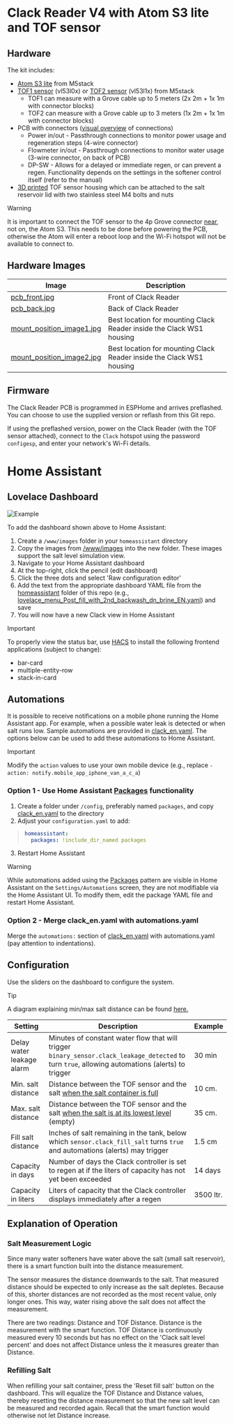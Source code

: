 
# Clack Reader V4 with Atom S3 lite and TOF sensor

## Hardware
The kit includes:
- [Atom S3 lite](https://www.tinytronics.nl/shop/nl/development-boards/microcontroller-boards/met-wi-fi/m5stack-atom-s3-lite-esp32-s3-development-board) from M5stack
- [TOF1 sensor](https://www.tinytronics.nl/shop/nl/platformen-en-systemen/m5stack/unit/m5stack-tof-unit)  (vl53l0x) or [TOF2 sensor](https://shop.m5stack.com/products/time-of-flight-distance-unit-vl53l1x) (vl53l1x) from M5stack
  - TOF1 can measure with a Grove cable up to 5 meters (2x 2m + 1x 1m with connector blocks)
  - TOF2 can measure with a Grove cable up to 3 meters (1x 2m + 1x 1m with connector blocks)
- PCB with connectors ([visual overview](../readme/Clack_reader_v4_connections_on_clack_ws1_EN.pdf) of connections)
  - Power in/out - Passthrough connections to monitor power usage and regeneration steps (4-wire connector)
  - Flowmeter in/out - Passthrough connections to monitor water usage (3-wire connector, on back of PCB)
  - DP-SW - Allows for a delayed or immediate regen, or can prevent a regen. Functionality depends on the settings in the softener control itself (refer to the manual)
- [3D printed](../readme/clack_tof-holder.stl)  TOF sensor housing which can be attached to the salt reservoir lid with two stainless steel M4 bolts and nuts

> [!WARNING]
> It is important to connect the TOF sensor to the 4p Grove connector <ins>near</ins>, not on, the Atom S3. This needs to be done before powering the PCB, otherwise the Atom will enter a reboot loop and the Wi-Fi hotspot will not be available to connect to.

## Hardware Images
| Image | Description |
| --- | --- |
| [pcb_front.jpg](../readme/pcb_front.jpg) | Front of Clack Reader |
| [pcb_back.jpg](../readme/pcb_back.jpg) | Back of Clack Reader |
| [mount_position_image1.jpg](../readme/mount_position_image1.jpg) | Best location for mounting Clack Reader inside the Clack WS1 housing |
| [mount_position_image2.jpg](../readme/mount_position_image2.jpg) | Best location for mounting Clack Reader inside the Clack WS1 housing |

## Firmware
The Clack Reader PCB is programmed in ESPHome and arrives preflashed. You can choose to use the supplied version or reflash from this Git repo.

If using the preflashed version, power on the Clack Reader (with the TOF sensor attached), connect to the `Clack` hotspot using the password `configesp`, and enter your network's Wi-Fi details.

# Home Assistant

## Lovelace Dashboard
![Example](../readme/home_assistant_menu_clack_ws_eng.jpg)

To add the dashboard shown above to Home Assistant:
1. Create a `/www/images` folder in your `homeassistant` directory
1. Copy the images from [/www/images](../www/images) into the new folder. These images support the salt level simulation view.
1. Navigate to your Home Assistant dashboard
1. At the top-right, click the pencil (edit dashboard)
1. Click the three dots and select 'Raw configuration editor'
1. Add the text from the appropriate dashboard YAML file from the [homeassistant](../homeassistant) folder of this repo (e.g., [lovelace_menu_Post_fill_with_2nd_backwash_dn_brine_EN.yaml](../homeassistant/lovelace_menu_Post_fill_with_2nd_backwash_dn_brine_EN.yaml)) and save
1. You will now have a new Clack view in Home Assistant

> [!IMPORTANT]
> To properly view the status bar, use [HACS](https://hacs.xyz) to install the following frontend applications (subject to change):
> - bar-card
> - multiple-entity-row
> - stack-in-card

## Automations
It is possible to receive notifications on a mobile phone running the Home Assistant app. For example, when a possible water leak is detected or when salt runs low. Sample automations are provided in [clack_en.yaml](../homeassistant/clack_en.yaml). The options below can be used to add these automations to Home Assistant.

> [!IMPORTANT]
> Modify the `action` values to use your own mobile device (e.g., replace `- action: notify.mobile_app_iphone_van_a_c_a`)

### Option 1 - Use Home Assistant [Packages](https://www.home-assistant.io/docs/configuration/packages/) functionality
1. Create a folder under `/config`, preferably named `packages`, and copy [clack_en.yaml](../homeassistant/clack_en.yaml) to the directory
1. Adjust your `configuration.yaml` to add:

>```yml
> homeassistant:
>   packages: !include_dir_named packages
> ```

3. Restart Home Assistant

> [!WARNING]
> While automations added using the [Packages](https://www.home-assistant.io/docs/configuration/packages/) pattern are visible in Home Assistant on the `Settings/Automations` screen, they are not modifiable via the Home Assistant UI. To modify them, edit the package YAML file and restart Home Assistant.


### Option 2 - Merge clack_en.yaml with automations.yaml
Merge the `automations:` section of [clack_en.yaml](../homeassistant/clack_en.yaml) with automations.yaml (pay attention to indentations).

## Configuration

Use the sliders on the dashboard to configure the system.

> [!TIP]
> A diagram explaining min/max salt distance can be found [here.](../readme/min_max_EN.jpg)

| Setting | Description | Example |
| --- | --- | ---- |
| Delay water leakage alarm | Minutes of constant water flow that will trigger `binary_sensor.clack_leakage_detected` to turn `true`, allowing automations (alerts) to trigger | 30 min |
| Min. salt distance | Distance between the TOF sensor and the salt <ins>when the salt container is full</ins> | 10 cm. |
| Max. salt distance | Distance between the TOF sensor and the salt <ins>when the salt is at its lowest level</ins> (empty)| 35 cm. |
| Fill salt distance | Inches of salt remaining in the tank, below which `sensor.clack_fill_salt` turns `true` and automations (alerts) may trigger | 1.5 cm |
| Capacity in days | Number of days the Clack controller is set to regen at if the liters of capacity has not yet been exceeded | 14 days |
| Capacity in liters | Liters of capacity that the Clack controller displays immediately after a regen | 3500 ltr. |

## Explanation of Operation

### Salt Measurement Logic
Since many water softeners have water above the salt (small salt reservoir), there is a smart function built into the distance measurement.

The sensor measures the distance downwards to the salt. That measured distance should be expected to only increase as the salt depletes.
Because of this, shorter distances are not recorded as the most recent value, only longer ones. This way, water rising above the salt does not affect the measurement.

There are two readings: Distance and TOF Distance.
Distance is the measurement with the smart function. TOF Distance is continuously measured every 10 seconds but has no effect on the 'Clack salt level percent' and does not affect Distance unless the it measures greater than Distance.

### Refilling Salt

When refilling your salt container, press the 'Reset fill salt' button on the dashboard. This will equalize the TOF Distance and Distance values, thereby resetting the distance measurement so that the new salt level can be measured and recorded again. Recall that the smart function would otherwise not let Distance increase.
